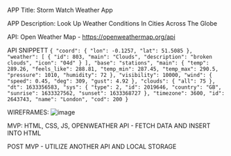 APP Title: Storm Watch Weather App

APP Description:  Look Up Weather Conditions In Cities Across The Globe 

API: Open Weather Map - https://openweathermap.org/api

API SNIPPETT ```{
    "coord": {
        "lon": -0.1257,
        "lat": 51.5085
    },
    "weather": [
        {
            "id": 803,
            "main": "Clouds",
            "description": "broken clouds",
            "icon": "04d"
        }
    ],
    "base": "stations",
    "main": {
        "temp": 289.26,
        "feels_like": 288.81,
        "temp_min": 287.45,
        "temp_max": 290.5,
        "pressure": 1010,
        "humidity": 72
    },
    "visibility": 10000,
    "wind": {
        "speed": 0.45,
        "deg": 309,
        "gust": 4.92
    },
    "clouds": {
        "all": 75
    },
    "dt": 1633356583,
    "sys": {
        "type": 2,
        "id": 2019646,
        "country": "GB",
        "sunrise": 1633327562,
        "sunset": 1633368727
    },
    "timezone": 3600,
    "id": 2643743,
    "name": "London",
    "cod": 200
}```

WIREFRAMES:
![image](https://user-images.githubusercontent.com/57691487/135868752-b974fb4c-5eed-495c-b74b-1a9c40b3f51f.png)

MVP: HTML, CSS, JS, OPENWEATHER API - FETCH DATA AND INSERT INTO HTML

POST MVP - UTILIZE ANOTHER API AND LOCAL STORAGE

